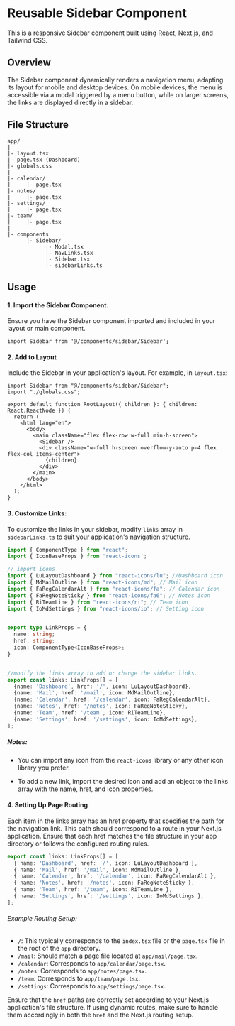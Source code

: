 # Reusable Sidebar Component

This is a responsive Sidebar component built using React, Next.js, and Tailwind CSS. 

## Overview

The Sidebar component dynamically renders a navigation menu, adapting its layout for mobile and desktop devices. On mobile devices, the menu is accessible via a modal triggered by a menu button, while on larger screens, the links are displayed directly in a sidebar.

## File Structure
```
app/
|
|- layout.tsx
|- page.tsx (Dashboard)
|- globals.css
|
|- calendar/
|     |- page.tsx
|- notes/
|     |- page.tsx
|- settings/
|     |- page.tsx
|- team/
|     |- page.tsx
|
|- components
      |- Sidebar/
            |- Modal.tsx
            |- NavLinks.tsx
            |- Sidebar.tsx
            |- sidebarLinks.ts
```

## Usage

#### 1. Import the Sidebar Component.
Ensure you have the Sidebar component imported and included in your layout or main component.

```tsx
import Sidebar from '@/components/sidebar/Sidebar';
```

#### 2. Add to Layout
Include the Sidebar in your application's layout. For example, in `layout.tsx`:

```tsx
import Sidebar from "@/components/sidebar/Sidebar";
import "./globals.css";

export default function RootLayout({ children }: { children: React.ReactNode }) {
  return (
    <html lang="en">
      <body>
        <main className="flex flex-row w-full min-h-screen">
          <Sidebar />
          <div className="w-full h-screen overflow-y-auto p-4 flex flex-col items-center">
            {children}
          </div>
        </main>
      </body>
    </html>
  );
}
```

#### 3. Customize Links:
To customize the links in your sidebar, modify `links` array in `sidebarLinks.ts` to suit your application's navigation structure.

```ts
import { ComponentType } from "react";
import { IconBaseProps } from 'react-icons';

// import icons
import { LuLayoutDashboard } from "react-icons/lu"; //Dashboard icon
import { MdMailOutline } from "react-icons/md"; // Mail icon
import { FaRegCalendarAlt } from "react-icons/fa"; // Calendar icon
import { FaRegNoteSticky } from "react-icons/fa6"; // Notes icon
import { RiTeamLine } from "react-icons/ri"; // Team icon
import { IoMdSettings } from "react-icons/io"; // Setting icon


export type LinkProps = {
  name: string;
  href: string;
  icon: ComponentType<IconBaseProps>;
}


//modify the links array to add or change the sidebar links. 
export const links: LinkProps[] = [
  {name: 'Dashboard', href: '/', icon: LuLayoutDashboard},
  {name: 'Mail', href: '/mail', icon: MdMailOutline},
  {name: 'Calendar', href: '/calendar', icon: FaRegCalendarAlt},
  {name: 'Notes', href: '/notes', icon: FaRegNoteSticky},
  {name: 'Team', href: '/team', icon: RiTeamLine},
  {name: 'Settings', href: '/settings', icon: IoMdSettings},
];
```

##### Notes:

- You can import any icon from the `react-icons` library or any other icon library you prefer.

- To add a new link, import the desired icon and add an object to the links array with the name, href, and icon properties.

#### 4. Setting Up Page Routing
Each item in the links array has an href property that specifies the path for the navigation link. This path should correspond to a route in your Next.js application. Ensure that each href matches the file structure in your app directory or follows the configured routing rules.

```ts
export const links: LinkProps[] = [
  { name: 'Dashboard', href: '/', icon: LuLayoutDashboard },
  { name: 'Mail', href: '/mail', icon: MdMailOutline },
  { name: 'Calendar', href: '/calendar', icon: FaRegCalendarAlt },
  { name: 'Notes', href: '/notes', icon: FaRegNoteSticky },
  { name: 'Team', href: '/team', icon: RiTeamLine },
  { name: 'Settings', href: '/settings', icon: IoMdSettings },
];
```

###### Example Routing Setup:

- `/`: This typically corresponds to the `index.tsx` file or the `page.tsx` file in the root of the `app` directory.
- `/mail`: Should match a page file located at `app/mail/page.tsx`.
- `/calendar`: Corresponds to `app/calendar/page.tsx`.
- `/notes`: Corresponds to `app/notes/page.tsx`.
- `/team`: Corresponds to `app/team/page.tsx`.
- `/settings`: Corresponds to `app/settings/page.tsx`.

Ensure that the `href` paths are correctly set according to your Next.js application's file structure.
If using dynamic routes, make sure to handle them accordingly in both the `href` and the Next.js routing setup.
